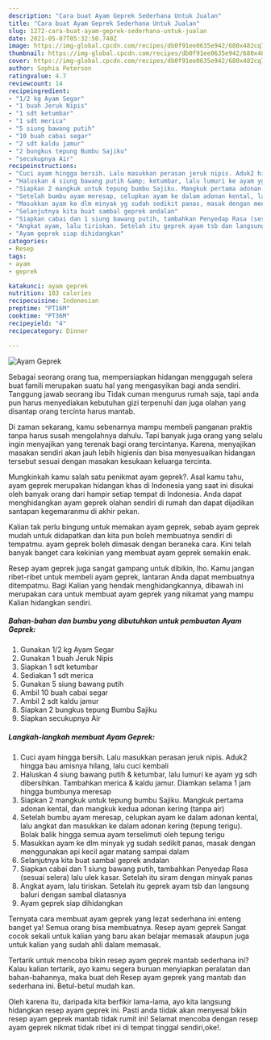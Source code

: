 ```yaml
---
description: "Cara buat Ayam Geprek Sederhana Untuk Jualan"
title: "Cara buat Ayam Geprek Sederhana Untuk Jualan"
slug: 1272-cara-buat-ayam-geprek-sederhana-untuk-jualan
date: 2021-05-07T05:32:50.740Z
image: https://img-global.cpcdn.com/recipes/db0f91ee0635e942/680x482cq70/ayam-geprek-foto-resep-utama.jpg
thumbnail: https://img-global.cpcdn.com/recipes/db0f91ee0635e942/680x482cq70/ayam-geprek-foto-resep-utama.jpg
cover: https://img-global.cpcdn.com/recipes/db0f91ee0635e942/680x482cq70/ayam-geprek-foto-resep-utama.jpg
author: Sophia Peterson
ratingvalue: 4.7
reviewcount: 14
recipeingredient:
- "1/2 kg Ayam Segar"
- "1 buah Jeruk Nipis"
- "1 sdt ketumbar"
- "1 sdt merica"
- "5 siung bawang putih"
- "10 buah cabai segar"
- "2 sdt kaldu jamur"
- "2 bungkus tepung Bumbu Sajiku"
- "secukupnya Air"
recipeinstructions:
- "Cuci ayam hingga bersih. Lalu masukkan perasan jeruk nipis. Aduk2 hingga bau amisnya hilang, lalu cuci kembali"
- "Haluskan 4 siung bawang putih &amp; ketumbar, lalu lumuri ke ayam yg sdh dibersihkan. Tambahkan merica &amp; kaldu jamur. Diamkan selama 1 jam hingga bumbunya meresap"
- "Siapkan 2 mangkuk untuk tepung bumbu Sajiku. Mangkuk pertama adonan kental, dan mangkuk kedua adonan kering (tanpa air)"
- "Setelah bumbu ayam meresap, celupkan ayam ke dalam adonan kental, lalu angkat dan masukkan ke dalam adonan kering (tepung terigu). Bolak balik hingga semua ayam terselimuti oleh tepung terigu"
- "Masukkan ayam ke dlm minyak yg sudah sedikit panas, masak dengan menggunakan api kecil agar matang sampai dalam"
- "Selanjutnya kita buat sambal geprek andalan"
- "Siapkan cabai dan 1 siung bawang putih, tambahkan Penyedap Rasa (sesuai selera) lalu ulek kasar. Setelah itu siram dengan minyak panas"
- "Angkat ayam, lalu tiriskan. Setelah itu geprek ayam tsb dan langsung baluri dengan sambal diatasnya"
- "Ayam geprek siap dihidangkan"
categories:
- Resep
tags:
- ayam
- geprek

katakunci: ayam geprek 
nutrition: 183 calories
recipecuisine: Indonesian
preptime: "PT16M"
cooktime: "PT36M"
recipeyield: "4"
recipecategory: Dinner

---
```



![Ayam Geprek](https://img-global.cpcdn.com/recipes/db0f91ee0635e942/680x482cq70/ayam-geprek-foto-resep-utama.jpg)

Sebagai seorang orang tua, mempersiapkan hidangan menggugah selera buat famili merupakan suatu hal yang mengasyikan bagi anda sendiri. Tanggung jawab seorang ibu Tidak cuman mengurus rumah saja, tapi anda pun harus menyediakan kebutuhan gizi terpenuhi dan juga olahan yang disantap orang tercinta harus mantab.

Di zaman  sekarang, kamu sebenarnya mampu membeli panganan praktis tanpa harus susah mengolahnya dahulu. Tapi banyak juga orang yang selalu ingin menyajikan yang terenak bagi orang tercintanya. Karena, menyajikan masakan sendiri akan jauh lebih higienis dan bisa menyesuaikan hidangan tersebut sesuai dengan masakan kesukaan keluarga tercinta. 



Mungkinkah kamu salah satu penikmat ayam geprek?. Asal kamu tahu, ayam geprek merupakan hidangan khas di Indonesia yang saat ini disukai oleh banyak orang dari hampir setiap tempat di Indonesia. Anda dapat menghidangkan ayam geprek olahan sendiri di rumah dan dapat dijadikan santapan kegemaranmu di akhir pekan.

Kalian tak perlu bingung untuk memakan ayam geprek, sebab ayam geprek mudah untuk didapatkan dan kita pun boleh membuatnya sendiri di tempatmu. ayam geprek boleh dimasak dengan beraneka cara. Kini telah banyak banget cara kekinian yang membuat ayam geprek semakin enak.

Resep ayam geprek juga sangat gampang untuk dibikin, lho. Kamu jangan ribet-ribet untuk membeli ayam geprek, lantaran Anda dapat membuatnya ditempatmu. Bagi Kalian yang hendak menghidangkannya, dibawah ini merupakan cara untuk membuat ayam geprek yang nikamat yang mampu Kalian hidangkan sendiri.

<!--inarticleads1-->

##### Bahan-bahan dan bumbu yang dibutuhkan untuk pembuatan Ayam Geprek:

1. Gunakan 1/2 kg Ayam Segar
1. Gunakan 1 buah Jeruk Nipis
1. Siapkan 1 sdt ketumbar
1. Sediakan 1 sdt merica
1. Gunakan 5 siung bawang putih
1. Ambil 10 buah cabai segar
1. Ambil 2 sdt kaldu jamur
1. Siapkan 2 bungkus tepung Bumbu Sajiku
1. Siapkan secukupnya Air




<!--inarticleads2-->

##### Langkah-langkah membuat Ayam Geprek:

1. Cuci ayam hingga bersih. Lalu masukkan perasan jeruk nipis. Aduk2 hingga bau amisnya hilang, lalu cuci kembali
1. Haluskan 4 siung bawang putih &amp; ketumbar, lalu lumuri ke ayam yg sdh dibersihkan. Tambahkan merica &amp; kaldu jamur. Diamkan selama 1 jam hingga bumbunya meresap
1. Siapkan 2 mangkuk untuk tepung bumbu Sajiku. Mangkuk pertama adonan kental, dan mangkuk kedua adonan kering (tanpa air)
1. Setelah bumbu ayam meresap, celupkan ayam ke dalam adonan kental, lalu angkat dan masukkan ke dalam adonan kering (tepung terigu). Bolak balik hingga semua ayam terselimuti oleh tepung terigu
1. Masukkan ayam ke dlm minyak yg sudah sedikit panas, masak dengan menggunakan api kecil agar matang sampai dalam
1. Selanjutnya kita buat sambal geprek andalan
1. Siapkan cabai dan 1 siung bawang putih, tambahkan Penyedap Rasa (sesuai selera) lalu ulek kasar. Setelah itu siram dengan minyak panas
1. Angkat ayam, lalu tiriskan. Setelah itu geprek ayam tsb dan langsung baluri dengan sambal diatasnya
1. Ayam geprek siap dihidangkan




Ternyata cara membuat ayam geprek yang lezat sederhana ini enteng banget ya! Semua orang bisa membuatnya. Resep ayam geprek Sangat cocok sekali untuk kalian yang baru akan belajar memasak ataupun juga untuk kalian yang sudah ahli dalam memasak.

Tertarik untuk mencoba bikin resep ayam geprek mantab sederhana ini? Kalau kalian tertarik, ayo kamu segera buruan menyiapkan peralatan dan bahan-bahannya, maka buat deh Resep ayam geprek yang mantab dan sederhana ini. Betul-betul mudah kan. 

Oleh karena itu, daripada kita berfikir lama-lama, ayo kita langsung hidangkan resep ayam geprek ini. Pasti anda tiidak akan menyesal bikin resep ayam geprek mantab tidak rumit ini! Selamat mencoba dengan resep ayam geprek nikmat tidak ribet ini di tempat tinggal sendiri,oke!.

